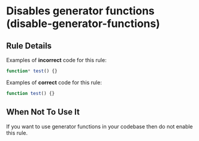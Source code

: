 # Disables generator functions (disable-generator-functions)

## Rule Details

Examples of **incorrect** code for this rule:

```js
function* test() {}
```

Examples of **correct** code for this rule:

```js
function test() {}
```

## When Not To Use It

If you want to use generator functions in your codebase then do not enable this
rule.
